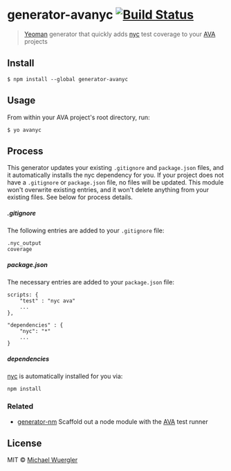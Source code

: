 # generator-avanyc [![Build Status](https://travis-ci.org/radiovisual/generator-avanyc.svg?branch=master)](https://travis-ci.org/radiovisual/generator-avanyc)

> [Yeoman](http://yeoman.io/) generator that quickly adds [nyc](https://github.com/bcoe/nyc) test coverage to your [AVA](https://github.com/sindresorhus/ava) projects


## Install

```
$ npm install --global generator-avanyc
```


## Usage

From within your AVA project's root directory, run:

```
$ yo avanyc
```

## Process

This generator updates your existing `.gitignore` and `package.json` files, and it automatically installs the nyc
dependency for you. If your project does not have a `.gitignore` or `package.json` file, no files will be updated.
This module won't overwrite existing entries, and it won't delete anything from your existing files.
See below for process details.

##### .gitignore

The following entries are added to your `.gitignore` file:

```
.nyc_output
coverage
```

##### package.json

The necessary entries are added to your `package.json` file:

```
scripts: {
    "test" : "nyc ava"
    ...
},

"dependencies" : {
    "nyc": "*"
    ...
}
```

##### dependencies

[nyc](https://github.com/bcoe/nyc) is automatically installed for you via:

```
npm install
```

### Related

- [generator-nm](https://github.com/sindresorhus/generator-nm) Scaffold out a node module with the [AVA](https://github.com/sindresorhus/ava) test runner

## License

MIT © [Michael Wuergler](http://numetriclabs.com)
